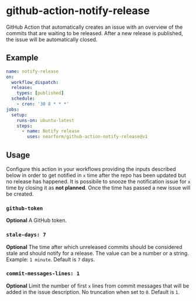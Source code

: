 # github-action-notify-release

GitHub Action that automatically creates an issue with an overview of the commits that are waiting to be released. After a new release is published, the issue will be automatically closed.

## Example

```yaml
name: notify-release
on:
  workflow_dispatch:
  release:
    types: [published]
  schedule:
    - cron: '30 8 * * *'
jobs:
  setup:
    runs-on: ubuntu-latest
    steps:
      - name: Notify release
        uses: nearform/github-action-notify-release@v1
```

## Usage

Configure this action in your workflows providing the inputs described below in order to get notified in `x` time after the repo has been updated but no release has happened.
It is possibile to snooze the notification issue for `x` time by closing it as **not planned**. Once the time has passed a new issue will be created.

### `github-token`

**Optional** A GitHub token.

### `stale-days: 7`

**Optional** The time after which unreleased commits should be considered stale and should notify for a release. The value can be a number or a string.
Example: `1 minute`.
Default is `7` days.

### `commit-messages-lines: 1`

**Optional** Limit the number of first `x` lines from commit messages that will be added in the issue description. No truncation when set to `0`. Default is `1`.
